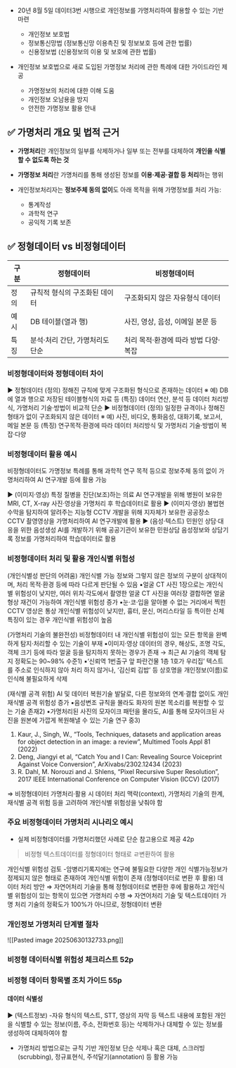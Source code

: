 


- 20년 8월 5일 데이터3번 시행으로 개인정보를 가명처리하여 활용할 수 있는 기반 마련
	- 개인정보 보호법
	- 정보통신망법 (정보통신망 이용촉진 및 정보보호 등에 관한 법률)
	- 신용정보법 (신용정보의 이용 및 보호에 관한 법률)

- 개인정보 보호법으로 새로 도입된 가명정보 처리에 관한 특례에 대한 가이드라인 제공
	- 가명정보의 처리에 대한 이해 도움
	- 개인정보 오남용을 방지
	- 안전한 가명정보 활용 안내


## ✅ 가명처리 개요 및 법적 근거

- **가명처리**란 개인정보의 일부를 삭제하거나 일부 또는 전부를 대체하여 **개인을 식별할 수 없도록 하는 것**
    
- **가명정보 처리**란 가명처리를 통해 생성된 정보를 **이용·제공·결합 등 처리**하는 행위
    
- 개인정보처리자는 **정보주체 동의 없이**도 아래 목적을 위해 가명정보를 처리 가능:
    - 통계작성
    - 과학적 연구
    - 공익적 기록 보존


## ✅ 정형데이터 vs 비정형데이터

|구분|정형데이터|비정형데이터|
|---|---|---|
|정의|규칙적 형식의 구조화된 데이터|구조화되지 않은 자유형식 데이터|
|예시|DB 테이블(열과 행)|사진, 영상, 음성, 이메일 본문 등|
|특징|분석·처리 간단, 가명처리도 단순|처리 목적·환경에 따라 방법 다양·복잡|


### 비정형데이터와 정형데이터 차이


▶ 정형데이터
(정의) 정해진 규칙에 맞게 구조화된 형식으로 존재하는 데이터
※ 예) DB에 열과 행으로 저장된 테이블형식의 자료 등
(특징) 데이터 연산, 분석 등 데이터 처리방식, 가명처리 기술·방법이 비교적 단순
▶ 비정형데이터
(정의) 일정한 규격이나 정해진 형태가 없이 구조화되지 않은 데이터
※ 예) 사진, 비디오, 통화음성, 대화기록, 보고서, 메일 본문 등
(특징) 연구목적·환경에 따라 데이터 처리방식 및 가명처리 기술·방법이 복잡·다양

### 비정형데이터 활용 예시
비정형데이터도 가명정보 특례를 통해 과학적 연구 목적 등으로 정보주체 동의 없이 가명처리하여 AI 연구개발 등에 활용 가능

▶ (이미지·영상) 특정 질병을 진단(보조)하는 의료 AI 연구개발을 위해 병원이 보유한 MRI, CT, X-ray 사진·영상을 가명처리 후 학습데이터로 활용
▶ (이미지·영상) 불법현수막을 탐지하여 알려주는 지능형 CCTV 개발을 위해 지자체가 보유한 공공장소 CCTV 촬영영상을 가명처리하여 AI 연구개발에 활용
▶ (음성·텍스트) 민원인 상담·대응을 위한 음성생성 AI를 개발하기 위해 공공기관이 보유한 민원상담 음성정보와 상담기록 정보를 가명처리하여 학습데이터로 활용

### 비정형데이터 처리 및 활용 개인식별 위험성

(개인식별성 판단의 어려움) 개인식별 가능 정보와 그렇지 않은 정보의 구분이 상대적이며, 처리 목적·환경 등에 따라 다르게 판단될 수 있음
▪얼굴 CT 사진 1장으로는 개인식별 위험성이 낮지만, 여러 위치·각도에서 촬영한 얼굴
CT 사진을 여러장 결합하면 얼굴형상 재건이 가능하여 개인식별 위험성 증가
▪눈·코·입을 알아볼 수 없는 거리에서 찍힌 CCTV 영상은 통상 개인식별 위험성이 낮지만, 흉터, 문신, 머리스타일 등 특이한 신체 특징이 있는 경우 개인식별 위험성이 높음


(가명처리 기술의 불완전성) 비정형데이터 내 개인식별 위험성이 있는 모든 항목을 완벽하게 탐지·처리할 수 있는 기술이 부재
▪이미지·영상 데이터의 경우, 해상도, 조명 각도, 객체 크기 등에 따라 얼굴 등을
탐지하지 못하는 경우가 존재 → 최근 AI 기술의 객체 탐지 정확도는 90~98% 수준1)
▪‘신뢰역 1번출구 앞 파란건물 1층 1호가 우리집’ 텍스트를 주소로 인식하지 않아 처리 하지 않거나, ‘김신뢰 김밥’ 등 상호명을 개인정보(이름)로 인식해 불필요하게 삭제


(재식별 공격 위험) AI 및 데이터 복원기술 발달로, 다른 정보와의 연계·결합 없이도 개인 재식별 공격 위험성 증가
▪음성변조 규칙을 몰라도 화자의 원본 목소리를 복원할 수 있는 기술 존재2)
▪가명처리된 사진의 모자이크 패턴을 몰라도, AI를 통해 모자이크된 사진을 원본에 가깝게 복원해낼 수 있는 기술 연구 중3)



1) Kaur, J., Singh, W., “Tools, Techniques, datasets and application areas for object detection in an image: a
review”, Multimed Tools Appl 81 (2022)
2) Deng, Jiangyi et al, “Catch You and I Can: Revealing Source Voiceprint Against Voice Conversion”,
ArXivabs/2302.12434 (2023)
3) R. Dahl, M. Norouzi and J. Shlens, “Pixel Recursive Super Resolution”, 2017 IEEE International Conference on
Computer Vision (ICCV) (2017)


⇒ 비정형데이터 가명처리·활용 시 데이터 처리 맥락(context), 가명처리 기술의 한계, 재식별 공격 위험 등을 고려하여 개인식별 위험성을 낮춰야 함

### 주요 비정형데이터 가명처리 시나리오 예시

- 실제 비정형데이터를 가명처리했던 사례로 단순 참고용으로 제공 42p

> 비정형 텍스트데이터를 정형데이터 형태로 ㄹ변환하여 활용

개인식별 위험성 검토
-암병리기록지에는 연구에 불필요한 다양한 개인 식별가능정보가 정제되지 않은
형태로 존재하여 개인식별 위험이 존재 (정형데이터로 변환 후 활용)
데이터 처리 방안
⇒ 자연어처리 기술을 통해 정형데이터로 변환한 후에 활용하고 개인식별 위험성이 있는 항목이 있으면 가명처리 수행
⇒ 자연어처리 기술 및 텍스트데이터 가명 처리 기술의 정확도가 100%가 아니므로, 정형데이터 변환

### 개인정보 가명처리 단계별 절차
![[Pasted image 20250630132733.png]]


### 비정형 데이터식별 위험성 체크리스트 52p

### 비정형 데이터 항목별 조치 가이드 55p


#### 데이터 식별성

▶ (텍스트정보)
-자유 형식의 텍스트, STT, 영상의 자막 등 텍스트 내용에 포함된 개인을
식별할 수 있는 정보(이름, 주소, 전화번호 등)는 삭제하거나 대체할 수 있는
정보를 생성하여 대체하여야 함
* 가명처리 방법으로는 규칙 기반 개인정보 단순 삭제나 혹은 대체,
스크러빙(scrubbing), 정규표현식, 주석달기(annotation) 등 활용 가능 

